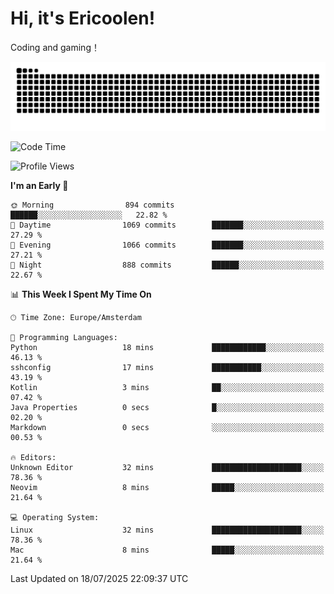 # Hi, it's Ericoolen!
Coding and gaming！

<picture>
  <source media="(prefers-color-scheme: dark)" srcset="https://raw.githubusercontent.com/Eric-Song-Nop/Eric-Song-Nop/output/github-contribution-grid-snake-dark.svg">
  <source media="(prefers-color-scheme: light)" srcset="https://raw.githubusercontent.com/Eric-Song-Nop/Eric-Song-Nop/output/github-contribution-grid-snake.svg">
  <img alt="github contribution grid snake animation" src="https://raw.githubusercontent.com/Eric-Song-Nop/Eric-Song-Nop/output/github-contribution-grid-snake.svg">
</picture>

<!--START_SECTION:waka-->
![Code Time](http://img.shields.io/badge/Code%20Time-1%2C850%20hrs%2031%20mins-blue)

![Profile Views](http://img.shields.io/badge/Profile%20Views-1-blue)

**I'm an Early 🐤** 

```text
🌞 Morning                894 commits         ██████░░░░░░░░░░░░░░░░░░░   22.82 % 
🌆 Daytime                1069 commits        ███████░░░░░░░░░░░░░░░░░░   27.29 % 
🌃 Evening                1066 commits        ███████░░░░░░░░░░░░░░░░░░   27.21 % 
🌙 Night                  888 commits         ██████░░░░░░░░░░░░░░░░░░░   22.67 % 
```


📊 **This Week I Spent My Time On** 

```text
🕑︎ Time Zone: Europe/Amsterdam

💬 Programming Languages: 
Python                   18 mins             ████████████░░░░░░░░░░░░░   46.13 % 
sshconfig                17 mins             ███████████░░░░░░░░░░░░░░   43.19 % 
Kotlin                   3 mins              ██░░░░░░░░░░░░░░░░░░░░░░░   07.42 % 
Java Properties          0 secs              █░░░░░░░░░░░░░░░░░░░░░░░░   02.20 % 
Markdown                 0 secs              ░░░░░░░░░░░░░░░░░░░░░░░░░   00.53 % 

🔥 Editors: 
Unknown Editor           32 mins             ████████████████████░░░░░   78.36 % 
Neovim                   8 mins              █████░░░░░░░░░░░░░░░░░░░░   21.64 % 

💻 Operating System: 
Linux                    32 mins             ████████████████████░░░░░   78.36 % 
Mac                      8 mins              █████░░░░░░░░░░░░░░░░░░░░   21.64 % 
```


 Last Updated on 18/07/2025 22:09:37 UTC
<!--END_SECTION:waka-->
